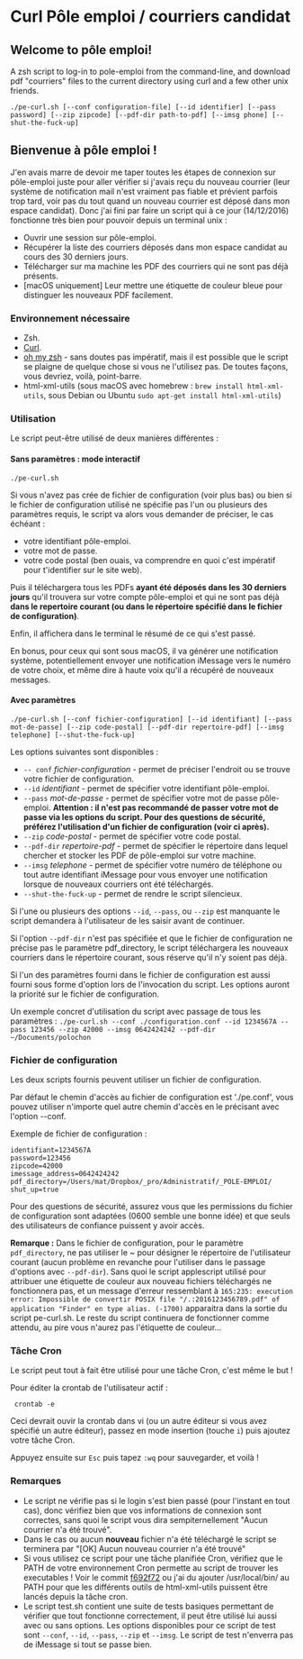 # Curl Pôle emploi / courriers candidat

## Welcome to pôle emploi!
A zsh script to log-in to pole-emploi from the command-line, and download pdf "courriers" files to the current directory using curl and a few other unix friends.

`./pe-curl.sh [--conf configuration-file] [--id identifier] [--pass password] [--zip zipcode] [--pdf-dir path-to-pdf] [--imsg phone] [--shut-the-fuck-up]`

## Bienvenue à pôle emploi !
J'en avais marre de devoir me taper toutes les étapes de connexion sur pôle-emploi juste pour aller vérifier si j'avais reçu du nouveau courrier (leur système de notification mail n'est vraiment pas fiable et prévient parfois trop tard, voir pas du tout quand un nouveau courrier est déposé dans mon espace candidat).
Donc j'ai fini par faire un script qui à ce jour (14/12/2016) fonctionne très bien pour pouvoir depuis un terminal unix :
- Ouvrir une session sur pôle-emploi.
- Récupérer la liste des courriers déposés dans mon espace candidat au cours des 30 derniers jours.
- Télécharger sur ma machine les PDF des courriers qui ne sont pas déjà présents.
- [macOS uniquement] Leur mettre une étiquette de couleur bleue pour distinguer les nouveaux PDF facilement.

### Environnement nécessaire
- Zsh.
- [Curl](https://curl.haxx.se).
- [oh my zsh](http://ohmyz.sh/) - sans doutes pas impératif, mais il est possible que le script se plaigne de quelque chose si vous ne l'utilisez pas. De toutes façons, vous devriez, voilà, point-barre.
- html-xml-utils (sous macOS avec homebrew : `brew install html-xml-utils`, sous Debian ou Ubuntu `sudo apt-get install html-xml-utils`)

### Utilisation
Le script peut-être utilisé de deux manières différentes :

#### Sans paramètres : mode interactif
`./pe-curl.sh`

Si vous n'avez pas crée de fichier de configuration (voir plus bas) ou bien si le fichier de configuration utilisé ne spécifie pas l'un ou plusieurs des paramètres requis, le script va alors vous demander de préciser, le cas échéant :
- votre identifiant pôle-emploi.
- votre mot de passe.
- votre code postal (ben ouais, va comprendre en quoi c'est impératif pour t'identifier sur le site web).

Puis il téléchargera tous les PDFs **ayant été déposés dans les 30 derniers jours** qu'il trouvera sur votre compte pôle-emploi et qui ne sont pas déjà **dans le repertoire courant (ou dans le répertoire spécifié dans le fichier de configuration)**.

Enfin, il affichera dans le terminal le résumé de ce qui s'est passé.

En bonus, pour ceux qui sont sous macOS, il va générer une notification système, potentiellement envoyer une notification iMessage vers le numéro de votre choix, et même dire à haute voix qu'il a récupéré de nouveaux messages.

#### Avec paramètres
`./pe-curl.sh [--conf fichier-configuration] [--id identifiant] [--pass mot-de-passe] [--zip code-postal] [--pdf-dir repertoire-pdf] [--imsg telephone] [--shut-the-fuck-up]`

Les options suivantes sont disponibles :
- `-- conf` _fichier-configuration_ - permet de préciser l'endroit ou se trouve votre fichier de configuration.
- `--id` _identifiant_ - permet de spécifier votre identifiant pôle-emploi.
- `--pass` _mot-de-passe_ - permet de spécifier votre mot de passe pôle-emploi. **Attention : il n'est pas recommandé de passer votre mot de passe via les options du script. Pour des questions de sécurité, préférez l'utilisation d'un fichier de configuration (voir ci après).**
- `--zip` _code-postal_ - permet de spécifier votre code postal.
- `--pdf-dir` _repertoire-pdf_ - permet de spécifier le répertoire dans lequel chercher et stocker les PDF de pôle-emploi sur votre machine.
- `--imsg` _telephone_ - permet de spécifier votre numéro de téléphone ou tout autre identifiant iMessage pour vous envoyer une notification lorsque de nouveaux courriers ont été téléchargés.
- `--shut-the-fuck-up` - permet de rendre le script silencieux.

Si l'une ou plusieurs des options `--id`, `--pass`, ou `--zip` est manquante le script demandera à l'utilisateur de les saisir avant de continuer.

Si l'option `--pdf-dir` n'est pas spécifiée et que le fichier de configuration ne précise pas le paramètre pdf_directory, le script téléchargera les nouveaux courriers dans le répertoire courant, sous réserve qu'il n'y soient pas déjà.

Si l'un des paramètres fourni dans le fichier de configuration est aussi fourni sous forme d'option lors de l'invocation du script. Les options auront la priorité sur le fichier de configuration.

Un exemple concret d'utilisation du script avec passage de tous les paramètres :
`./pe-curl.sh --conf ./configuration.conf --id 1234567A --pass 123456 --zip 42000 --imsg 0642424242 --pdf-dir ~/Documents/polochon`

### Fichier de configuration
Les deux scripts fournis peuvent utiliser un fichier de configuration.

Par défaut le chemin d'accès au fichier de configuration est './pe.conf', vous pouvez utiliser n'importe quel autre chemin d'accès en le précisant avec l'option --conf.

Exemple de fichier de configuration :

```
identifiant=1234567A
password=123456
zipcode=42000
imessage_address=0642424242
pdf_directory=/Users/mat/Dropbox/_pro/Administratif/_POLE-EMPLOI/
shut_up=true
```

Pour des questions de sécurité, assurez vous que les permissions du fichier de configuration sont adaptées (0600 semble une bonne idée) et que seuls des utilisateurs de confiance puissent y avoir accès.

**Remarque :** Dans le fichier de configuration, pour le paramètre `pdf_directory`, ne pas utiliser le ~ pour désigner le répertoire de l'utilisateur courant (aucun problème en revanche pour l'utiliser dans le passage d'options avec `--pdf-dir`). Sans quoi le script applescript utilisé pour attribuer une étiquette de couleur aux nouveau fichiers téléchargés ne fonctionnera pas, et un message d'erreur ressemblant à `165:235: execution error: Impossible de convertir POSIX file "/.:2016123456789.pdf" of application "Finder" en type alias. (-1700)` apparaitra dans la sortie du script pe-curl.sh. Le reste du script continuera de fonctionner comme attendu, au pire vous n'aurez pas l'étiquette de couleur...

### Tâche Cron
Le script peut tout à fait être utilisé pour une tâche Cron, c'est même le but !

Pour éditer la crontab de l'utilisateur actif :
```shell
 crontab -e
```
Ceci devrait ouvir la crontab dans vi (ou un autre éditeur si vous avez spécifié un autre éditeur), passez en mode insertion (touche `i`) puis ajoutez votre tâche Cron.

Appuyez ensuite sur `Esc` puis tapez `:wq` pour sauvegarder, et voilà !

### Remarques
- Le script ne vérifie pas si le login s'est bien passé (pour l'instant en tout cas), donc vérifiez bien que vos informations de connexion sont correctes, sans quoi le script vous dira sempiternellement "Aucun courrier n'a été trouvé".
- Dans le cas ou aucun **nouveau** fichier n'a été téléchargé le script se terminera par "[OK] Aucun nouveau courrier n'a été trouvé"
- Si vous utilisez ce script pour une tâche planifiée Cron, vérifiez que le PATH de votre environnement Cron permette au script de trouver les executables ! Voir le commit [f692f72](https://github.com/daformat/curl-pole-emploi-courriers-candidat/commit/f692f728e7ade219893b4692421118f878b4df8c) ou j'ai du ajouter /usr/local/bin/ au PATH pour que les différents outils de html-xml-utils puissent être lancés depuis la tâche cron.
- Le script test.sh contient une suite de tests basiques permettant de vérifier que tout fonctionne correctement, il peut être utilisé lui aussi avec ou sans options. Les options disponibles pour ce script de test sont `--conf`, `--id`, `--pass`, `--zip` et `--imsg`. Le script de test n'enverra pas de iMessage si tout se passe bien.
